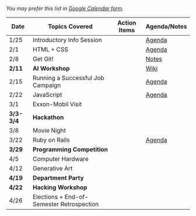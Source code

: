 *You may prefer this list in [Google Calendar form](https://okstateacm.github.io/calendar/).*

| Date 	| Topics Covered                | Action Items                      | Agenda/Notes                 |
|-------|-------------------------------|-----------------------------------|------------------------------|
| 1/25	| Introductory Info Session     |                                   | [Agenda](https://git.io/vD356) |
| 2/1 	| HTML + CSS					|                                   |  [Agenda](https://git.io/vDYxi)         |
| 2/8 	| Get Git!       				|                                   | [Notes](https://git.io/vDuJz)        |
| **2/11**  | **AI Workshop**    		|                                   | [Wiki](https://git.io/vD35W)    |
| 2/15	| Running a Successful Job Campaign |                                 | [Agenda](https://git.io/vDzo4)  |
| 2/22	| JavaScript  |   | [Agenda](https://git.io/vD7xj)         |
| 3/1 	| Exxon-Mobil Visit   				|                                   |                              |
| **3/3-3/4** | **Hackathon**			|                                   |                              |
| 3/8 	| Movie Night     				|                                   |                              |
| 3/22	| Ruby on Rails | | [Agenda](https://git.io/vSetj) |
| **3/29**	| **Programming Competition**	|                               |                              |
| 4/5 	| Computer Hardware				|                                   |                              |
| 4/12	| Generative Art   				|                                   |                              |
| **4/19**	| **Department Party**		|                                   |                              |
| **4/22**	| **Hacking Workshop**		|                                   |                              |
| 4/26	| Elections + End-of-Semester Retrospection	|       				|                              |
